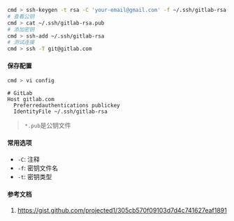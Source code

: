 ```bash
cmd > ssh-keygen -t rsa -C 'your-email@gmail.com' -f ~/.ssh/gitlab-rsa
# 查看公钥
cmd > cat ~/.ssh/gitlab-rsa.pub
# 添加密钥
cmd > ssh-add ~/.ssh/gitlab-rsa
# 测试连接
cmd > ssh -T git@gitlab.com
```

#### 保存配置

```bash
cmd > vi config
```

```
# GitLab
Host gitlab.com
  Preferredauthentications publickey
  IdentityFile ~/.ssh/gitlab-rsa
```

> `*.pub`是公钥文件

#### 常用选项

- `-C`: 注释
- `-f`: 密钥文件名
- `-t`: 密钥类型

#### 参考文档

1. https://gist.github.com/projected1/305cb570f09103d7d4c741627eaf1891